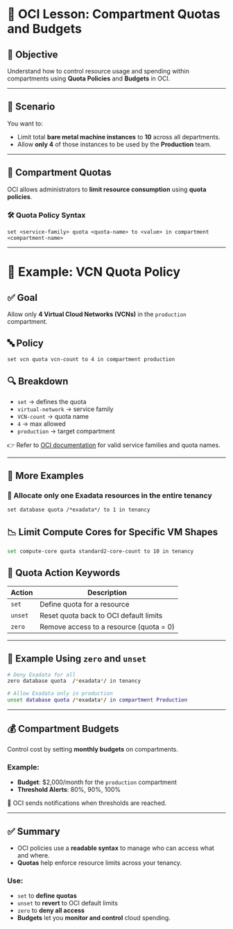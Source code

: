 # 📘 OCI Lesson: Compartment Quotas and Budgets

## 🎯 Objective
Understand how to control resource usage and spending within compartments using **Quota Policies** and **Budgets** in OCI.

---

## 🧠 Scenario
You want to:
- Limit total **bare metal machine instances** to **10** across all departments.
- Allow **only 4** of those instances to be used by the **Production** team.

---

## 📌 Compartment Quotas

OCI allows administrators to **limit resource consumption** using **quota policies**.

### 🛠️ Quota Policy Syntax
```text
set <service-family> quota <quota-name> to <value> in compartment <compartment-name>
```

---

# 🧾 Example: VCN Quota Policy

## ✅ Goal  
Allow only **4 Virtual Cloud Networks (VCNs)** in the `production` compartment.

## 🔤 Policy  
```text
set vcn quota vcn-count to 4 in compartment production
```

## 🔍 Breakdown

- `set` → defines the quota  
- `virtual-network` → service family  
- `VCN-count` → quota name  
- `4` → max allowed  
- `production` → target compartment  

👉 Refer to [OCI documentation](https://docs.oracle.com/en-us/iaas/Content/Quotas/Concepts/quota_policy_syntax.htm) for valid service families and quota names.

---

## 🧾 More Examples

### 🚫 Allocate only one Exadata resources in the entire tenancy
```text
set database quota /*exadata*/ to 1 in tenancy
```

## 📉 Limit Compute Cores for Specific VM Shapes

```bash
set compute-core quota standard2-core-count to 10 in tenancy
```

## 🔁 Quota Action Keywords

| Action | Description                                  |
|--------|----------------------------------------------|
| `set`  | Define quota for a resource                  |
| `unset`| Reset quota back to OCI default limits       |
| `zero` | Remove access to a resource (quota = 0)      |

---

## 🧪 Example Using `zero` and `unset`

```bash
# Deny Exadata for all
zero database quota  /*exadata*/ in tenancy

# Allow Exadata only in production
unset database quota /*exadata*/ in compartment Production
```

---

## 💰 Compartment Budgets

Control cost by setting **monthly budgets** on compartments.

### Example:

- **Budget**: $2,000/month for the `production` compartment  
- **Threshold Alerts**: 80%, 90%, 100%

🔔 OCI sends notifications when thresholds are reached.

---

## ✅ Summary

- OCI policies use a **readable syntax** to manage who can access what and where.
- **Quotas** help enforce resource limits across your tenancy.

### Use:
- `set` to **define quotas**
- `unset` to **revert** to OCI default limits
- `zero` to **deny all access**
- **Budgets** let you **monitor and control** cloud spending.

